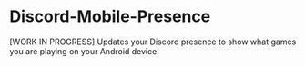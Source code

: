 # Discord-Mobile-Presence
[WORK IN PROGRESS] Updates your Discord presence to show what games you are playing on your Android device!
